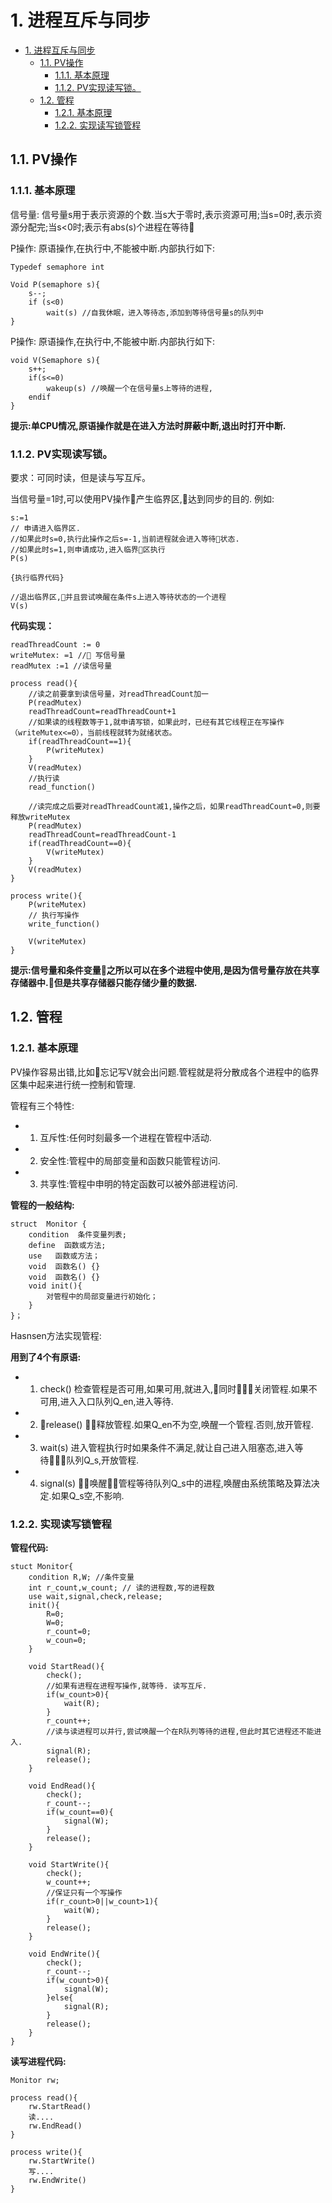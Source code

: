 # 1. 进程互斥与同步

- [1. 进程互斥与同步](#1-%E8%BF%9B%E7%A8%8B%E4%BA%92%E6%96%A5%E4%B8%8E%E5%90%8C%E6%AD%A5)
	- [1.1. PV操作](#11-pv%E6%93%8D%E4%BD%9C)
		- [1.1.1. 基本原理](#111-%E5%9F%BA%E6%9C%AC%E5%8E%9F%E7%90%86)
		- [1.1.2. PV实现读写锁。](#112-pv%E5%AE%9E%E7%8E%B0%E8%AF%BB%E5%86%99%E9%94%81)
	- [1.2. 管程](#12-%E7%AE%A1%E7%A8%8B)
		- [1.2.1. 基本原理](#121-%E5%9F%BA%E6%9C%AC%E5%8E%9F%E7%90%86)
		- [1.2.2. 实现读写锁管程](#122-%E5%AE%9E%E7%8E%B0%E8%AF%BB%E5%86%99%E9%94%81%E7%AE%A1%E7%A8%8B)

## 1.1. PV操作

### 1.1.1. 基本原理
信号量: 信号量s用于表示资源的个数.当s大于零时,表示资源可用;当s=0时,表示资源分配完;当s<0时;表示有abs(s)个进程在等待

P操作: 原语操作,在执行中,不能被中断.内部执行如下:
```
Typedef semaphore int

Void P(semaphore s){
	s--;
	if (s<0)
	    wait(s) //自我休眠，进入等待态,添加到等待信号量s的队列中
}
```

P操作: 原语操作,在执行中,不能被中断.内部执行如下:
```
void V(Semaphore s){
	s++;
	if(s<=0)
		wakeup(s) //唤醒一个在信号量s上等待的进程,
	endif
}
```

**提示:单CPU情况,原语操作就是在进入方法时屏蔽中断,退出时打开中断.**

### 1.1.2. PV实现读写锁。
要求：可同时读，但是读与写互斥。

当信号量=1时,可以使用PV操作产生临界区,达到同步的目的.
例如:
```
s:=1
// 申请进入临界区.
//如果此时s=0,执行此操作之后s=-1,当前进程就会进入等待状态.
//如果此时s=1,则申请成功,进入临界区执行
P(s)

{执行临界代码}

//退出临界区,并且尝试唤醒在条件s上进入等待状态的一个进程
V(s)
```

**代码实现：**
```
readThreadCount := 0
writeMutex: =1 // 写信号量
readMutex :=1 //读信号量

process read(){
	//读之前要拿到读信号量，对readThreadCount加一
	P(readMutex)
	readThreadCount=readThreadCount+1
	//如果读的线程数等于1,就申请写锁，如果此时，已经有其它线程正在写操作（writeMutex<=0），当前线程就转为就绪状态。
	if(readThreadCount==1){
		P(writeMutex)
	}
	V(readMutex)
	//执行读
	read_function()
	
	//读完成之后要对readThreadCount减1,操作之后，如果readThreadCount=0,则要释放writeMutex
	P(readMutex)
	readThreadCount=readThreadCount-1
	if(readThreadCount==0){
		V(writeMutex)
	}
	V(readMutex)
}

process write(){
	P(writeMutex)
	// 执行写操作
	write_function()

	V(writeMutex)
}
```
**提示:信号量和条件变量之所以可以在多个进程中使用,是因为信号量存放在共享存储器中.但是共享存储器只能存储少量的数据.**

## 1.2. 管程

### 1.2.1. 基本原理

PV操作容易出错,比如忘记写V就会出问题.管程就是将分散成各个进程中的临界区集中起来进行统一控制和管理.

管程有三个特性:
- 1. 互斥性:任何时刻最多一个进程在管程中活动.
- 2. 安全性:管程中的局部变量和函数只能管程访问.
- 3. 共享性:管程中申明的特定函数可以被外部进程访问.

**管程的一般结构:**
```
struct  Monitor {￼
	condition  条件变量列表;
	define  函数或方法;
	use   函数或方法；
	void  函数名() {}￼
	void  函数名() {}￼
	void init(){￼
		对管程中的局部变量进行初始化；
	}￼
}；

```

Hasnsen方法实现管程:

**用到了4个有原语:**

- 1. check() 检查管程是否可用,如果可用,就进入,同时关闭管程.如果不可用,进入入口队列Q_en,进入等待.
- 2. release() 释放管程.如果Q_en不为空,唤醒一个管程.否则,放开管程.
- 3. wait(s)  进入管程执行时如果条件不满足,就让自己进入阻塞态,进入等待队列Q_s,开放管程.
- 4. signal(s) 唤醒管程等待队列Q_s中的进程,唤醒由系统策略及算法决定.如果Q_s空,不影响.


### 1.2.2. 实现读写锁管程

**管程代码:**
```
stuct Monitor{
	condition R,W; //条件变量
	int r_count,w_count; // 读的进程数,写的进程数
	use wait,signal,check,release; 
	init(){
		R=0;
		W=0;
		r_count=0;
		w_coun=0;
	}

	void StartRead(){
		check();
		//如果有进程在进程写操作,就等待. 读写互斥.
		if(w_count>0){
			wait(R);
		}
		r_count++;
		//读与读进程可以并行,尝试唤醒一个在R队列等待的进程,但此时其它进程还不能进入.
		signal(R);
		release();
	}

	void EndRead(){
		check();
		r_count--;
		if(w_count==0){
			signal(W);
		}
		release();
	}

	void StartWrite(){
		check();
		w_count++;
		//保证只有一个写操作
		if(r_count>0||w_count>1){
			wait(W);
		}
		release();
	}

	void EndWrite(){
		check();
		r_count--;
		if(w_count>0){
			signal(W);
		}else{
			signal(R);
		}
		release();
	}
}

```

**读写进程代码:**

```
Monitor rw;

process read(){
	rw.StartRead()
	读....
	rw.EndRead()
}

process write(){
	rw.StartWrite()
	写....
	rw.EndWrite()
}
```

